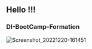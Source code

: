 ## Hello !!!

### DI-BootCamp-Formation

![Screenshot_20221220-161451](https://user-images.githubusercontent.com/121047234/208940989-1460e42b-567c-4b1e-a818-763bcd653d15.jpg)
